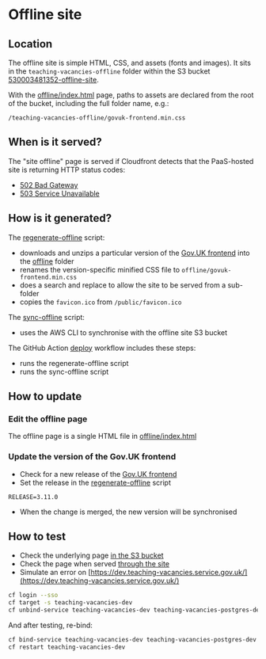 # Offline site

## Location

The offline site is simple HTML, CSS, and assets (fonts and images). It sits in the `teaching-vacancies-offline` folder within the S3 bucket [530003481352-offline-site](https://s3.console.aws.amazon.com/s3/buckets/530003481352-offline-site?tab=objects).

With the [offline/index.html](../offline/index.html) page, paths to assets are declared from the root of the bucket, including the full folder name, e.g.:
```
/teaching-vacancies-offline/govuk-frontend.min.css
```

## When is it served?

The "site offline" page is served if Cloudfront detects that the PaaS-hosted site is returning HTTP status codes:
- [502 Bad Gateway](https://developer.mozilla.org/en-US/docs/Web/HTTP/Status/502)
- [503 Service Unavailable](https://developer.mozilla.org/en-US/docs/Web/HTTP/Status/503)

## How is it generated?

The [regenerate-offline](../bin/regenerate-offline) script:

- downloads and unzips a particular version of the [Gov.UK frontend](https://github.com/alphagov/govuk-frontend/releases/) into the [offline](../offline) folder
- renames the version-specific minified CSS file to `offline/govuk-frontend.min.css`
- does a search and replace to allow the site to be served from a sub-folder
- copies the `favicon.ico` from `/public/favicon.ico`

The [sync-offline](../bin/sync-offline) script:

- uses the AWS CLI to synchronise with the offline site S3 bucket

The GitHub Action [deploy](../.github/workflows/deploy.yml) workflow includes these steps:
- runs the regenerate-offline script
- runs the sync-offline script

## How to update

### Edit the offline page

The offline page is a single HTML file in [offline/index.html](../offline/index.html)

### Update the version of the Gov.UK frontend

- Check for a new release of the [Gov.UK frontend](https://github.com/alphagov/govuk-frontend/releases/)
- Set the release in the [regenerate-offline](../bin/regenerate-offline) script
```
RELEASE=3.11.0
```
- When the change is merged, the new version will be synchronised

## How to test

- Check the underlying page [in the S3 bucket](https://530003481352-offline-site.s3.eu-west-2.amazonaws.com/teaching-vacancies-offline/index.html)
- Check the page when served [through the site](https://dev.teaching-vacancies.service.gov.uk/teaching-vacancies-offline/index.html)
- Simulate an error on [https://dev.teaching-vacancies.service.gov.uk/](https://dev.teaching-vacancies.service.gov.uk/)
```bash
cf login --sso
cf target -s teaching-vacancies-dev
cf unbind-service teaching-vacancies-dev teaching-vacancies-postgres-dev
```
And after testing, re-bind:
```bash
cf bind-service teaching-vacancies-dev teaching-vacancies-postgres-dev
cf restart teaching-vacancies-dev
```
